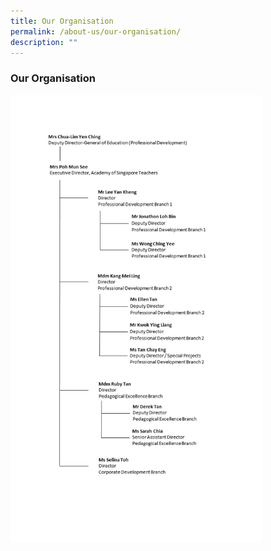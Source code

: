 ```yaml
---
title: Our Organisation
permalink: /about-us/our-organisation/
description: ""
---
```

### Our Organisation

<img src="/images/ast-org-chart---jan23.jpg" style="width:80%">

